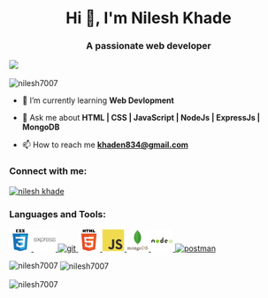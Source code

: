 <h1 align="center">Hi 👋, I'm Nilesh Khade</h1>
<h3 align="center">A passionate web developer</h3>

<img width="24px" style="max-width:100%;"  src="https://user-images.githubusercontent.com/112823546/217016507-da977155-0e3a-48ff-905c-e3eecfdf2b00.png">

<p align="left"> <img src="https://komarev.com/ghpvc/?username=nilesh7007&label=Profile%20views&color=0e75b6&style=flat" alt="nilesh7007" /> </p>

- 🌱 I’m currently learning **Web Devlopment**

- 💬 Ask me about **HTML | CSS | JavaScript | NodeJs | ExpressJs | MongoDB**

- 📫 How to reach me **khaden834@gmail.com**

<h3 align="left">Connect with me:</h3>
<p align="left">
<a href="https://linkedin.com/in/nilesh khade" target="blank"><img align="center" src="https://raw.githubusercontent.com/rahuldkjain/github-profile-readme-generator/master/src/images/icons/Social/linked-in-alt.svg" alt="nilesh khade" height="30" width="40" /></a>
</p>

<h3 align="left">Languages and Tools:</h3>
<p align="left"> <a href="https://www.w3schools.com/css/" target="_blank" rel="noreferrer"> <img src="https://raw.githubusercontent.com/devicons/devicon/master/icons/css3/css3-original-wordmark.svg" alt="css3" width="40" height="40"/> </a> <a href="https://expressjs.com" target="_blank" rel="noreferrer"> <img src="https://raw.githubusercontent.com/devicons/devicon/master/icons/express/express-original-wordmark.svg" alt="express" width="40" height="40"/> </a> <a href="https://git-scm.com/" target="_blank" rel="noreferrer"> <img src="https://www.vectorlogo.zone/logos/git-scm/git-scm-icon.svg" alt="git" width="40" height="40"/> </a> <a href="https://www.w3.org/html/" target="_blank" rel="noreferrer"> <img src="https://raw.githubusercontent.com/devicons/devicon/master/icons/html5/html5-original-wordmark.svg" alt="html5" width="40" height="40"/> </a> <a href="https://developer.mozilla.org/en-US/docs/Web/JavaScript" target="_blank" rel="noreferrer"> <img src="https://raw.githubusercontent.com/devicons/devicon/master/icons/javascript/javascript-original.svg" alt="javascript" width="40" height="40"/> </a> <a href="https://www.mongodb.com/" target="_blank" rel="noreferrer"> <img src="https://raw.githubusercontent.com/devicons/devicon/master/icons/mongodb/mongodb-original-wordmark.svg" alt="mongodb" width="40" height="40"/> </a> <a href="https://nodejs.org" target="_blank" rel="noreferrer"> <img src="https://raw.githubusercontent.com/devicons/devicon/master/icons/nodejs/nodejs-original-wordmark.svg" alt="nodejs" width="40" height="40"/> </a> <a href="https://postman.com" target="_blank" rel="noreferrer"> <img src="https://www.vectorlogo.zone/logos/getpostman/getpostman-icon.svg" alt="postman" width="40" height="40"/> </a> </p>

<p><img align="left" src="https://github-readme-stats.vercel.app/api/top-langs?username=nilesh7007&show_icons=true&locale=en&layout=compact" alt="nilesh7007" /></p>

<p>&nbsp;<img align="center" src="https://github-readme-stats.vercel.app/api?username=nilesh7007&show_icons=true&locale=en" alt="nilesh7007" /></p>

<p><img align="center" src="https://github-readme-streak-stats.herokuapp.com/?user=nilesh7007&" alt="nilesh7007" /></p>

